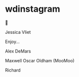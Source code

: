 # wdinstagram

:tada:

Jessica Vliet

Enjoy… 


Alex DeMars

Maxwell Oscar Oldham (MooMoo)

Richard

